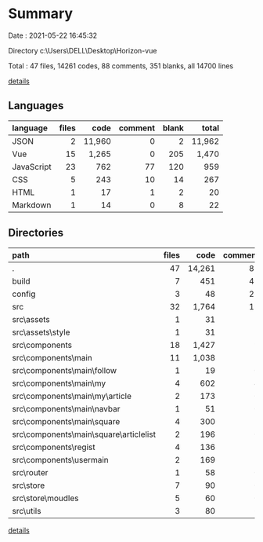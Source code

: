 # Summary

Date : 2021-05-22 16:45:32

Directory c:\Users\DELL\Desktop\Horizon-vue

Total : 47 files,  14261 codes, 88 comments, 351 blanks, all 14700 lines

[details](details.md)

## Languages
| language | files | code | comment | blank | total |
| :--- | ---: | ---: | ---: | ---: | ---: |
| JSON | 2 | 11,960 | 0 | 2 | 11,962 |
| Vue | 15 | 1,265 | 0 | 205 | 1,470 |
| JavaScript | 23 | 762 | 77 | 120 | 959 |
| CSS | 5 | 243 | 10 | 14 | 267 |
| HTML | 1 | 17 | 1 | 2 | 20 |
| Markdown | 1 | 14 | 0 | 8 | 22 |

## Directories
| path | files | code | comment | blank | total |
| :--- | ---: | ---: | ---: | ---: | ---: |
| . | 47 | 14,261 | 88 | 351 | 14,700 |
| build | 7 | 451 | 40 | 56 | 547 |
| config | 3 | 48 | 26 | 19 | 93 |
| src | 32 | 1,764 | 19 | 262 | 2,045 |
| src\assets | 1 | 31 | 1 | 1 | 33 |
| src\assets\style | 1 | 31 | 1 | 1 | 33 |
| src\components | 18 | 1,427 | 9 | 209 | 1,645 |
| src\components\main | 11 | 1,038 | 5 | 151 | 1,194 |
| src\components\main\follow | 1 | 19 | 0 | 10 | 29 |
| src\components\main\my | 4 | 602 | 4 | 71 | 677 |
| src\components\main\my\article | 2 | 173 | 0 | 31 | 204 |
| src\components\main\navbar | 1 | 51 | 0 | 9 | 60 |
| src\components\main\square | 4 | 300 | 1 | 46 | 347 |
| src\components\main\square\articlelist | 2 | 196 | 0 | 35 | 231 |
| src\components\regist | 4 | 136 | 1 | 22 | 159 |
| src\components\usermain | 2 | 169 | 3 | 26 | 198 |
| src\router | 1 | 58 | 0 | 6 | 64 |
| src\store | 7 | 90 | 0 | 23 | 113 |
| src\store\moudles | 5 | 60 | 0 | 18 | 78 |
| src\utils | 3 | 80 | 6 | 9 | 95 |

[details](details.md)